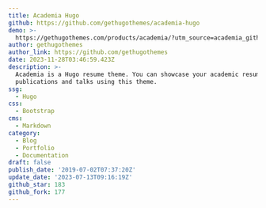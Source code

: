 ```yaml
---
title: Academia Hugo
github: https://github.com/gethugothemes/academia-hugo
demo: >-
  https://gethugothemes.com/products/academia/?utm_source=academia_github&utm_medium=referral&utm_campaign=github_theme_about
author: gethugothemes
author_link: https://github.com/gethugothemes
date: 2023-11-28T03:46:59.423Z
description: >-
  Academia is a Hugo resume theme. You can showcase your academic resume,
  publications and talks using this theme.
ssg:
  - Hugo
css:
  - Bootstrap
cms:
  - Markdown
category:
  - Blog
  - Portfolio
  - Documentation
draft: false
publish_date: '2019-07-02T07:37:20Z'
update_date: '2023-07-13T09:16:19Z'
github_star: 183
github_fork: 177
---
```


